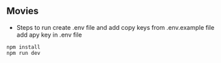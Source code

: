## Movies

* Steps to run
create .env file and add copy keys from .env.example file
add apy key in .env file
```
npm install
npm run dev
```